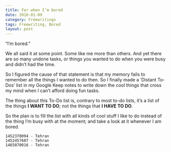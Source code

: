 ```yaml
---
title: For when I’m bored
date: 2016-01-09
category: Freewritings
tags: Freewriting, Bored
layout: post
---
```


“I’m bored.”

We all said it at some point. Some like me more than others. And yet there are so many undone tasks, or things you wanted to do when you were busy and didn’t had the time. 

<!--more-->

So I figured the cause of that statement is that my memory fails to remember all the things I wanted to do then. So I finally made a ‘Distant To-Dos’ list in my Google Keep notes to write down the cool things that cross my mind when I can’t afford doing fun tasks.

The thing about this To-Do list is, contrary to most to-do lists, it’s a list of the things **I WANT TO DO**; not the things that **I HAVE TO DO**.

So the plan is to fill the list with all kinds of cool stuff I like to do instead of the thing I’m busy with at the moment; and take a look at it whenever I am bored. 

```
1452370094 - Tehran  
1452457607 - Tehran  
1465070016 - Tehran
```
